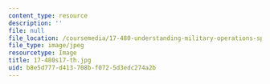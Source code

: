 ```yaml
---
content_type: resource
description: ''
file: null
file_location: /coursemedia/17-480-understanding-military-operations-spring-2017/b8e5d777d413708bf0725d3edc274a2b_17-480s17-th.jpg
file_type: image/jpeg
resourcetype: Image
title: 17-480s17-th.jpg
uid: b8e5d777-d413-708b-f072-5d3edc274a2b
---
```

